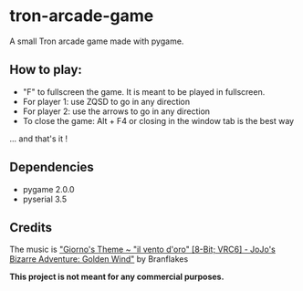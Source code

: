 # tron-arcade-game
A small Tron arcade game made with pygame.

## How to play:
- "F" to fullscreen the game. It is meant to be played in fullscreen.
- For player 1: use ZQSD to go in any direction
- For player 2: use the arrows to go in any direction
- To close the game: Alt + F4 or closing in the window tab is the best way

... and that's it !

## Dependencies
- pygame 2.0.0
- pyserial 3.5

## Credits
The music is ["Giorno's Theme ~ "il vento d'oro" [8-Bit; VRC6] - JoJo's Bizarre Adventure: Golden Wind"](https://www.youtube.com/watch?v=VwUGpudY4Vw) by Branflakes


**This project is not meant for any commercial purposes.**
